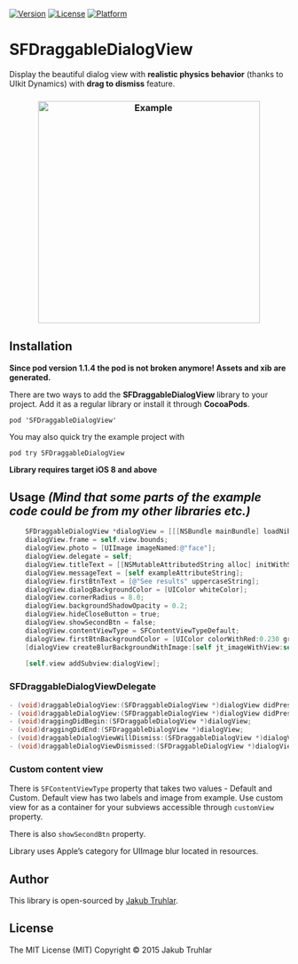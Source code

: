 [![Version](https://img.shields.io/cocoapods/v/SFDraggableDialogView.svg)](http://cocoapods.org/pods/SFDraggableDialogView)
[![License](https://img.shields.io/cocoapods/l/SFDraggableDialogView.svg)](http://cocoapods.org/pods/SFDraggableDialogView)
[![Platform](https://img.shields.io/cocoapods/p/SFDraggableDialogView.svg)](http://cocoapods.org/pods/SFDraggableDialogView)

# SFDraggableDialogView
Display the beautiful dialog view with **realistic physics behavior** (thanks to UIkit Dynamics) with **drag to dismiss** feature.

<h3 align="center">
  <img src="https://github.com/kubatruhlar/SFDraggableDialogView/blob/master/Screens/example.gif" alt="Example" height="400"/>
</h3>

## Installation
**Since pod version 1.1.4 the pod is not broken anymore! Assets and xib are generated.**

There are two ways to add the **SFDraggableDialogView** library to your project. Add it as a regular library or install it through **CocoaPods**.

`pod 'SFDraggableDialogView'`

You may also quick try the example project with

`pod try SFDraggableDialogView`

**Library requires target iOS 8 and above**

## Usage *(Mind that some parts of the example code could be from my other libraries etc.)*
```objective-c
    SFDraggableDialogView *dialogView = [[[NSBundle mainBundle] loadNibNamed:@"SFDraggableDialogView" owner:self options:nil] firstObject];
    dialogView.frame = self.view.bounds;
    dialogView.photo = [UIImage imageNamed:@"face"];
    dialogView.delegate = self;
    dialogView.titleText = [[NSMutableAttributedString alloc] initWithString:@"Round is over"];
    dialogView.messageText = [self exampleAttributeString];
    dialogView.firstBtnText = [@"See results" uppercaseString];
    dialogView.dialogBackgroundColor = [UIColor whiteColor];
    dialogView.cornerRadius = 8.0;
    dialogView.backgroundShadowOpacity = 0.2;
    dialogView.hideCloseButton = true;
    dialogView.showSecondBtn = false;
    dialogView.contentViewType = SFContentViewTypeDefault;
    dialogView.firstBtnBackgroundColor = [UIColor colorWithRed:0.230 green:0.777 blue:0.316 alpha:1.000];
    [dialogView createBlurBackgroundWithImage:[self jt_imageWithView:self.view] tintColor:[[UIColor blackColor] colorWithAlphaComponent:0.35] blurRadius:60.0];
    
    [self.view addSubview:dialogView];
```

### SFDraggableDialogViewDelegate
```objective-c
- (void)draggableDialogView:(SFDraggableDialogView *)dialogView didPressFirstButton:(UIButton *)firstButton;
- (void)draggableDialogView:(SFDraggableDialogView *)dialogView didPressSecondButton:(UIButton *)secondButton;
- (void)draggingDidBegin:(SFDraggableDialogView *)dialogView;
- (void)draggingDidEnd:(SFDraggableDialogView *)dialogView;
- (void)draggableDialogViewWillDismiss:(SFDraggableDialogView *)dialogView;
- (void)draggableDialogViewDismissed:(SFDraggableDialogView *)dialogView;
```

### Custom content view
There is `SFContentViewType` property that takes two values - Default and Custom. Default view has two labels and image from example. Use custom view for as a container for your subviews accessible through `customView` property.

There is also `showSecondBtn` property.

Library uses Apple’s category for UIImage blur located in resources.

## Author
This library is open-sourced by [Jakub Truhlar](http://kubatruhlar.cz).
    
## License
The MIT License (MIT)
Copyright © 2015 Jakub Truhlar
